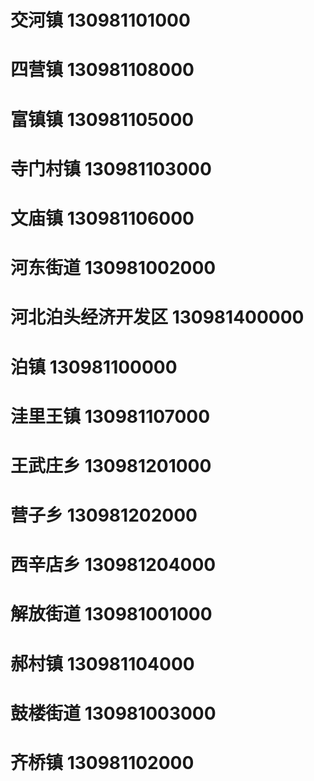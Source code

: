 # 交河镇 130981101000
# 四营镇 130981108000
# 富镇镇 130981105000
# 寺门村镇 130981103000
# 文庙镇 130981106000
# 河东街道 130981002000
# 河北泊头经济开发区 130981400000
# 泊镇 130981100000
# 洼里王镇 130981107000
# 王武庄乡 130981201000
# 营子乡 130981202000
# 西辛店乡 130981204000
# 解放街道 130981001000
# 郝村镇 130981104000
# 鼓楼街道 130981003000
# 齐桥镇 130981102000

